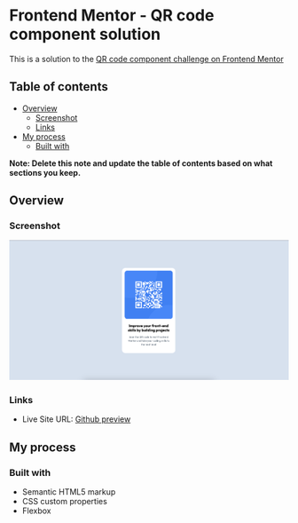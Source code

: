 # Frontend Mentor - QR code component solution

This is a solution to the [QR code component challenge on Frontend Mentor](https://www.frontendmentor.io/challenges/qr-code-component-iux_sIO_H)

## Table of contents

-   [Overview](#overview)
    -   [Screenshot](#screenshot)
    -   [Links](#links)
-   [My process](#my-process)
    -   [Built with](#built-with)

**Note: Delete this note and update the table of contents based on what sections you keep.**

## Overview

### Screenshot

![](./images/screenshot.jpg)

### Links
- Live Site URL: [Github preview](https://htmlpreview.github.io/?https://github.com/SidorovaMaria/FrontEndMentor/blob/main/Newbie/qr-code-component-main/index.html)


## My process

### Built with

-   Semantic HTML5 markup
-   CSS custom properties
-   Flexbox
